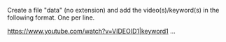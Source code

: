 Create a file "data" (no extension) and add the video(s)/keyword(s) in the following format. One per line.

https://www.youtube.com/watch?v=VIDEOID1|keyword1
...